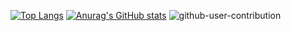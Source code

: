 [![Top Langs](https://github-readme-stats.vercel.app/api/top-langs/?username=phaiEZ&layout=compact)](https://github.com/anuraghazra/github-readme-stats)
[![Anurag's GitHub stats](https://github-readme-stats.vercel.app/api?username=phaiEZ)](https://github.com/anuraghazra/github-readme-stats)
![github-user-contribution](https://user-images.githubusercontent.com/51281702/202866422-8ea17d8d-54ee-4cab-8a8e-7fc8bf661f90.svg)
